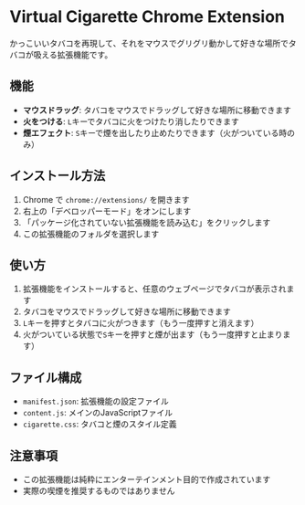# Virtual Cigarette Chrome Extension

かっこいいタバコを再現して、それをマウスでグリグリ動かして好きな場所でタバコが吸える拡張機能です。

## 機能

- **マウスドラッグ**: タバコをマウスでドラッグして好きな場所に移動できます
- **火をつける**: `L`キーでタバコに火をつけたり消したりできます
- **煙エフェクト**: `S`キーで煙を出したり止めたりできます（火がついている時のみ）

## インストール方法

1. Chrome で `chrome://extensions/` を開きます
2. 右上の「デベロッパーモード」をオンにします
3. 「パッケージ化されていない拡張機能を読み込む」をクリックします
4. この拡張機能のフォルダを選択します

## 使い方

1. 拡張機能をインストールすると、任意のウェブページでタバコが表示されます
2. タバコをマウスでドラッグして好きな場所に移動できます
3. `L`キーを押すとタバコに火がつきます（もう一度押すと消えます）
4. 火がついている状態で`S`キーを押すと煙が出ます（もう一度押すと止まります）

## ファイル構成

- `manifest.json`: 拡張機能の設定ファイル
- `content.js`: メインのJavaScriptファイル
- `cigarette.css`: タバコと煙のスタイル定義

## 注意事項

- この拡張機能は純粋にエンターテインメント目的で作成されています
- 実際の喫煙を推奨するものではありません